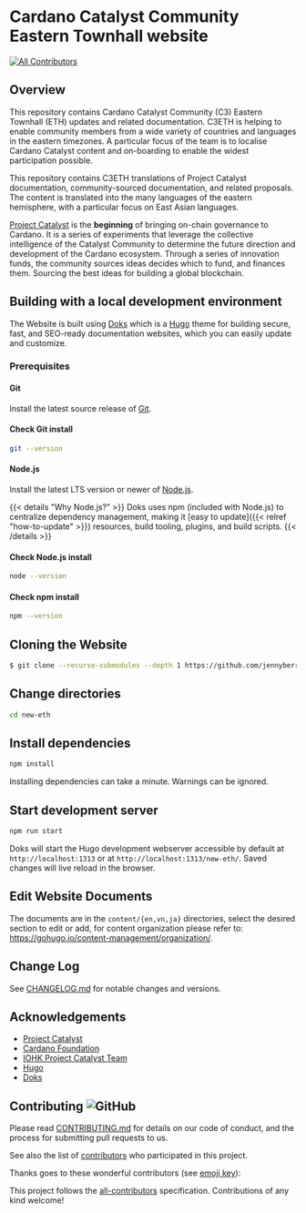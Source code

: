 # Cardano Catalyst Community Eastern Townhall website
<!-- ALL-CONTRIBUTORS-BADGE:START - Do not remove or modify this section -->
[![All Contributors](https://img.shields.io/badge/all_contributors-1-orange.svg?style=flat-square)](#contributors-)
<!-- ALL-CONTRIBUTORS-BADGE:END -->

## Overview

This repository contains Cardano Catalyst Community (C3) Eastern Townhall (ETH) updates and related documentation. C3ETH is helping to enable community members from a wide variety of countries and languages in the eastern timezones. A particular focus of the team is to localise Cardano Catalyst content and on-boarding to enable the widest participation possible.

This repository contains C3ETH translations of Project Catalyst documentation, community-sourced documentation, and related proposals. The content is translated into the many languages of the eastern hemisphere, with a particular focus on East Asian languages.

[Project Catalyst](https://cardano.ideascale.com/) is the **beginning** of bringing on-chain governance to Cardano. It is a series of experiments that leverage the collective intelligence of the Catalyst Community to determine the future direction and development of the Cardano ecosystem. Through a series of innovation funds, the community sources ideas decides which to fund, and finances them. Sourcing the best ideas for building a global blockchain.

## Building with a local development environment

The Website is built using [Doks](https://getdoks.org/) which is a [Hugo](https://gohugo.io/) theme for building secure, fast, and SEO-ready documentation websites, which you can easily update and customize.

### Prerequisites

#### Git

Install the latest source release of [Git](https://git-scm.com/).

#### Check Git install

```bash
git --version
```

#### Node.js

Install the latest LTS version or newer of [Node.js](https://nodejs.org/).

{{< details "Why Node.js?" >}}
Doks uses npm (included with Node.js) to centralize dependency management, making it [easy to update]({{< relref "how-to-update" >}}) resources, build tooling, plugins, and build scripts.
{{< /details >}}

#### Check Node.js install

```bash
node --version
```

#### Check npm install

```bash
npm --version
```

## Cloning the Website

```bash
$ git clone --recurse-submodules --depth 1 https://github.com/jennyberry/new-eth.git
```
## Change directories

```bash
cd new-eth
```
## Install dependencies

```bash
npm install
```
Installing dependencies can take a minute. Warnings can be ignored.

## Start development server

```bash
npm run start
```
Doks will start the Hugo development webserver accessible by default at `http://localhost:1313` or at `http://localhost:1313/new-eth/`. Saved changes will live reload in the browser.

## Edit Website Documents

The documents are in the ```content/{en,vn,ja}``` directories, select the desired section to edit or add, for content organization please refer to: https://gohugo.io/content-management/organization/.

## Change Log

See [CHANGELOG.md](CHANGELOG.md) for notable changes and versions.

## Acknowledgements

* [Project Catalyst](https://cardano.ideascale.com/)
* [Cardano Foundation](https://cardanofoundation.org/)
* [IOHK Project Catalyst Team](https://iohk.io/)
* [Hugo](https://gohugo.io/)
* [Doks](https://getdoks.org/)


## Contributing ![GitHub](https://img.shields.io/github/contributors/c3eth/c3eth.github.io)

Please read [CONTRIBUTING.md](/README/id/CONTRIBUTING.md) for details on our code of conduct, and the process for submitting pull requests to us.

See also the list of [contributors](https://github.com/c3eth/c3eth.github.io/graphs/contributors) who participated in this project.

Thanks goes to these wonderful contributors (see [emoji key](https://allcontributors.org/docs/en/emoji-key)):

<!-- ALL-CONTRIBUTORS-LIST:START - Do not remove or modify this section -->
<!-- ALL-CONTRIBUTORS-LIST:END -->

This project follows the [all-contributors](https://github.com/all-contributors/all-contributors) specification. Contributions of any kind welcome!

